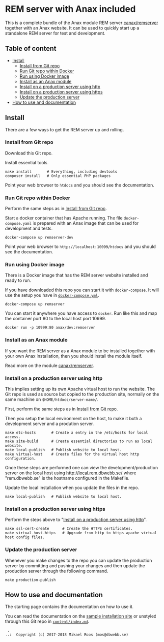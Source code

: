 REM server with Anax included
==================================

This is a complete bundle of the Anax module REM server [canax/remserver](https://github.com/canax/remserver) together with an Anax website. It can be used to quickly start up a standalone REM server for test and development.



Table of content
----------------------------------

* [Install](#install)
    * [Install from Git repo](#install-from-git-repo)
    * [Run Git repo within Docker](#run-git-repo-within-docker)
    * [Run using Docker image](#run-using-docker-image)
    * [Install as an Anax module](#install-as-an-anax-module)
    * [Install on a production server using http](#install-on-a-production-server-using-http)
    * [Install on a production server using https](#install-on-a-production-server-using-https)
    * [Update the production server](#update-the-production-server)
* [How to use and documentation](#how-to-use-and-documentation)



Install
----------------------------------

There are a few ways to get the REM server up and rolling.



### Install from Git repo

Download this Git repo.

Install essential tools.

```
make install       # Everything, including devtools
composer install   # Only essential PHP packages
```

Point your web browser to `htdocs` and you should see the documentation.



### Run Git repo within Docker

Perform the same steps as in [Install from Git repo](#install-from-git-repo).

Start a docker container that has Apache running. The file `docker-compose.yaml` is prepared with an Anax image that can be used for development and tests.

```
docker-compose up remserver-dev
```

Point your web browser to `http://localhost:10099/htdocs` and you should see the documentation.



### Run using Docker image

There is a Docker image that has the REM server website installed and ready to run.

If you have downloaded this repo you can start it with `docker-compose`. It will use the setup you have in [`docker-compose.yml`](docker-compose.yml).

```
docker-compose up remserver
```

You can start it anywhere you have access to `docker`. Run like this and map the container port 80 to the local host port 10999.

```
docker run -p 10999:80 anax/dev:remserver
```



### Install as an Anax module

If you want the REM server as a Anax module to be installed together with your own Anax installation, then you should install the module itself.

Read more on the module [canax/remserver](https://github.com/canax/remserver).



### Install on a production server using http

This implies setting up its own Apache virtual host to run the website. The Git repo is used as source but copied to the production site, normally on the same machine on `$HOME/htdocs/server-name/`.

First, perform the same steps as in [Install from Git repo](#install-from-git-repo).

Then you setup the local environment on the host, to make it both a development server and a prodution server.

```text
make etc-hosts       # Create a entry in the /etc/hosts for local access.
make site-build      # Create essential directories to run as local website.
make local-publish   # Publish website to local host.
make virtual-host    # Create files for the virtual host http configuration.
```

Once these steps are performed one can view the development/production server on the local host using http://local.rem.dbwebb.se/ where "rem.dbwebb.se" is the hostname configured in the Makefile.

Update the local installation when you update the files in the repo.

```text
make local-publish   # Publish website to local host.
```



### Install on a production server using https

Perform the steps above to "[Install on a production server using http](#install-on-a-production-server-using-http)".

```text
make ssl-cert-create      # Create the HTTPS certificates.
make virtual-host-https   # Upgrade from http to https apache virtual host config files.
```



### Update the production server

Whenever you make changes to the repo you can update the production server by committing and pushing your changes and then update the production server through the following command.

```text
make production-publish
```


How to use and documentation
----------------------------------

The starting page contains the documentation on how to use it.

You can read the documentation on the [sample installation site](https://rem.dbwebb.se) or unstyled through this Git repo in [`content/index.md`](content/index.md).



```
 .  
..:  Copyright (c) 2017-2018 Mikael Roos (mos@dbwebb.se)
```
